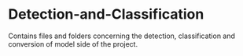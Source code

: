 # Detection-and-Classification
Contains files and folders concerning the detection, classification and conversion of model side of the project.
